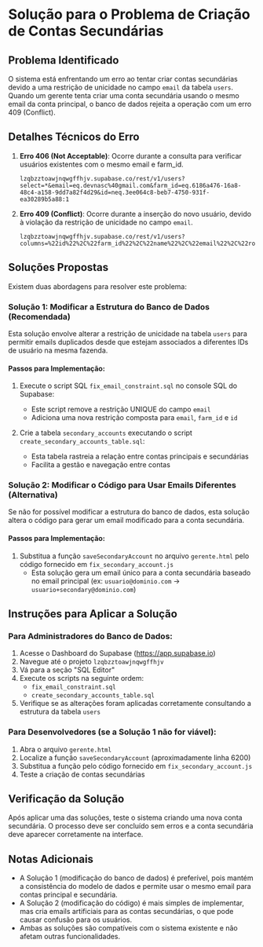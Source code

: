 # Solução para o Problema de Criação de Contas Secundárias

## Problema Identificado

O sistema está enfrentando um erro ao tentar criar contas secundárias devido a uma restrição de unicidade no campo `email` da tabela `users`. Quando um gerente tenta criar uma conta secundária usando o mesmo email da conta principal, o banco de dados rejeita a operação com um erro 409 (Conflict).

## Detalhes Técnicos do Erro

1. **Erro 406 (Not Acceptable)**: Ocorre durante a consulta para verificar usuários existentes com o mesmo email e farm_id.
   ```
   lzqbzztoawjnqwgffhjv.supabase.co/rest/v1/users?select=*&email=eq.devnasc%40gmail.com&farm_id=eq.6186a476-16a8-48c4-a158-9dd7a82f4d29&id=neq.3ee064c8-beb7-4750-931f-ea30289b5a88:1
   ```

2. **Erro 409 (Conflict)**: Ocorre durante a inserção do novo usuário, devido à violação da restrição de unicidade no campo `email`.
   ```
   lzqbzztoawjnqwgffhjv.supabase.co/rest/v1/users?columns=%22id%22%2C%22farm_id%22%2C%22name%22%2C%22email%22%2C%22role%22%2C%22whatsapp%22%2C%22is_active%22%2C%22profile_photo_url%22&select=*:1
   ```

## Soluções Propostas

Existem duas abordagens para resolver este problema:

### Solução 1: Modificar a Estrutura do Banco de Dados (Recomendada)

Esta solução envolve alterar a restrição de unicidade na tabela `users` para permitir emails duplicados desde que estejam associados a diferentes IDs de usuário na mesma fazenda.

#### Passos para Implementação:

1. Execute o script SQL `fix_email_constraint.sql` no console SQL do Supabase:
   - Este script remove a restrição UNIQUE do campo `email`
   - Adiciona uma nova restrição composta para `email`, `farm_id` e `id`

2. Crie a tabela `secondary_accounts` executando o script `create_secondary_accounts_table.sql`:
   - Esta tabela rastreia a relação entre contas principais e secundárias
   - Facilita a gestão e navegação entre contas

### Solução 2: Modificar o Código para Usar Emails Diferentes (Alternativa)

Se não for possível modificar a estrutura do banco de dados, esta solução altera o código para gerar um email modificado para a conta secundária.

#### Passos para Implementação:

1. Substitua a função `saveSecondaryAccount` no arquivo `gerente.html` pelo código fornecido em `fix_secondary_account.js`
   - Esta solução gera um email único para a conta secundária baseado no email principal (ex: `usuario@dominio.com` → `usuario+secondary@dominio.com`)

## Instruções para Aplicar a Solução

### Para Administradores do Banco de Dados:

1. Acesse o Dashboard do Supabase (https://app.supabase.io)
2. Navegue até o projeto `lzqbzztoawjnqwgffhjv`
3. Vá para a seção "SQL Editor"
4. Execute os scripts na seguinte ordem:
   - `fix_email_constraint.sql`
   - `create_secondary_accounts_table.sql`
5. Verifique se as alterações foram aplicadas corretamente consultando a estrutura da tabela `users`

### Para Desenvolvedores (se a Solução 1 não for viável):

1. Abra o arquivo `gerente.html`
2. Localize a função `saveSecondaryAccount` (aproximadamente linha 6200)
3. Substitua a função pelo código fornecido em `fix_secondary_account.js`
4. Teste a criação de contas secundárias

## Verificação da Solução

Após aplicar uma das soluções, teste o sistema criando uma nova conta secundária. O processo deve ser concluído sem erros e a conta secundária deve aparecer corretamente na interface.

## Notas Adicionais

- A Solução 1 (modificação do banco de dados) é preferível, pois mantém a consistência do modelo de dados e permite usar o mesmo email para contas principal e secundária.
- A Solução 2 (modificação do código) é mais simples de implementar, mas cria emails artificiais para as contas secundárias, o que pode causar confusão para os usuários.
- Ambas as soluções são compatíveis com o sistema existente e não afetam outras funcionalidades.
